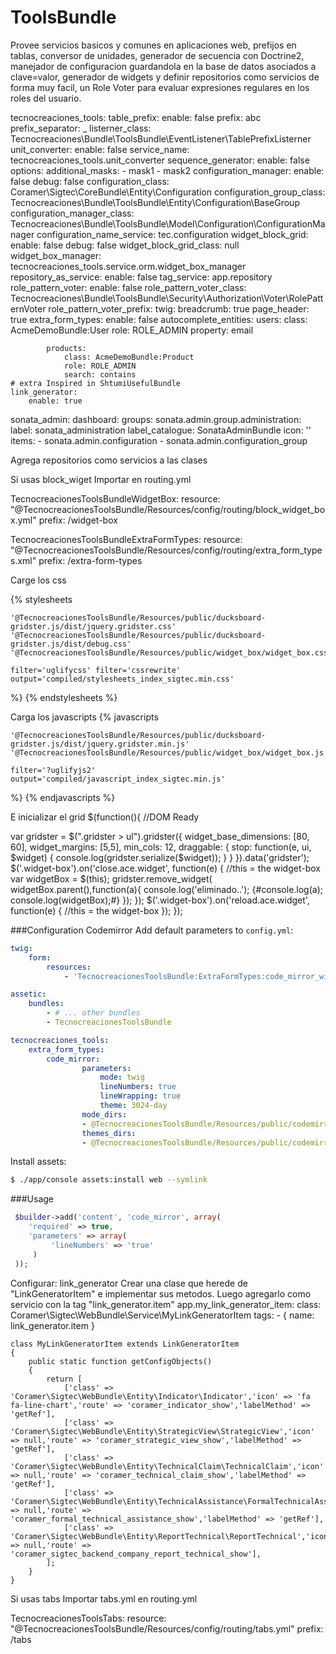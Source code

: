 ToolsBundle
===========
Provee servicios basicos y comunes en aplicaciones web, prefijos en tablas, conversor de unidades, generador de secuencia con Doctrine2,
manejador de configuracion guardandola en la base de datos asociados a clave=valor, generador de widgets y definir repositorios como servicios
de forma muy facil, un Role Voter para evaluar expresiones regulares en los roles del usuario.

tecnocreaciones_tools:
    table_prefix:
        enable: false
        prefix: abc
        prefix_separator: _
        listerner_class: Tecnocreaciones\Bundle\ToolsBundle\EventListener\TablePrefixListerner
    unit_converter:
        enable: false
        service_name: tecnocreaciones_tools.unit_converter
    sequence_generator:
        enable: false
        options:
            additional_masks:
                - mask1
                - mask2
    configuration_manager:
        enable: false
        debug: false
        configuration_class: Coramer\Sigtec\CoreBundle\Entity\Configuration
        configuration_group_class: Tecnocreaciones\Bundle\ToolsBundle\Entity\Configuration\BaseGroup
        configuration_manager_class: Tecnocreaciones\Bundle\ToolsBundle\Model\Configuration\ConfigurationManager
        configuration_name_service: tec.configuration
    widget_block_grid:
        enable: false
        debug: false
        widget_block_grid_class: null
        widget_box_manager: tecnocreaciones_tools.service.orm.widget_box_manager
    repository_as_service:
        enable: false
        tag_service: app.repository
    role_pattern_voter:
        enable: false
        role_pattern_voter_class: Tecnocreaciones\Bundle\ToolsBundle\Security\Authorization\Voter\RolePatternVoter
        role_pattern_voter_prefix:
    twig:
        breadcrumb: true
        page_header: true
    extra_form_types:
        enable: false
        autocomplete_entities:
            users:
                class: AcmeDemoBundle:User
                role: ROLE_ADMIN
                property: email

            products:
                class: AcmeDemoBundle:Product
                role: ROLE_ADMIN
                search: contains
    # extra Inspired in ShtumiUsefulBundle
    link_generator:
        enable: true
sonata_admin:
    dashboard:
            groups:
                sonata.admin.group.administration:
                    label:           sonata_administration
                    label_catalogue: SonataAdminBundle
                    icon:            '<i class="fa fa-cogs"></i>'
                    items:
                        - sonata.admin.configuration
                        - sonata.admin.configuration_group


Agrega repositorios como servicios a las clases
<service id="repository.plant" class="Coramer\Sigtec\CompanyBundle\Repository\PlantRepository">
    <tag name="app.repository" class="Coramer\Sigtec\CompanyBundle\Entity\Plant" />
</service>


Si usas block_wiget Importar en routing.yml

TecnocreacionesToolsBundleWidgetBox:
    resource: "@TecnocreacionesToolsBundle/Resources/config/routing/block_widget_box.yml"
    prefix: /widget-box

TecnocreacionesToolsBundleExtraFormTypes:
    resource: "@TecnocreacionesToolsBundle/Resources/config/routing/extra_form_types.xml"
    prefix: /extra-form-types

Carge los css

{% stylesheets 
     
    '@TecnocreacionesToolsBundle/Resources/public/ducksboard-gridster.js/dist/jquery.gridster.css'
    '@TecnocreacionesToolsBundle/Resources/public/ducksboard-gridster.js/dist/debug.css'
    '@TecnocreacionesToolsBundle/Resources/public/widget_box/widget_box.css'

    filter='uglifycss' filter='cssrewrite'
    output='compiled/stylesheets_index_sigtec.min.css'
%}
     <link rel="stylesheet" href="{{ asset_url }}" />
{% endstylesheets %}

Carga los javascripts
{% javascripts

    '@TecnocreacionesToolsBundle/Resources/public/ducksboard-gridster.js/dist/jquery.gridster.min.js'
    '@TecnocreacionesToolsBundle/Resources/public/widget_box/widget_box.js'

    filter='?uglifyjs2'
    output='compiled/javascript_index_sigtec.min.js'
%}
    <script src="{{ asset_url }}"></script>
{% endjavascripts %}


E inicializar el grid
$(function(){ //DOM Ready
 
  var gridster = $(".gridster > ul").gridster({
      widget_base_dimensions: [80, 60],
      widget_margins: [5,5],
      min_cols: 12,
      draggable: {
          stop: function(e, ui, $widget) {
            console.log(gridster.serialize($widget));
          }
      }
    }).data('gridster');
    $('.widget-box').on('close.ace.widget', function(e) {
        //this = the widget-box
        var widgetBox = $(this);
        gridster.remove_widget( widgetBox.parent(),function(a){
            console.log('eliminado..');
            {#console.log(a);
            console.log(widgetBox);#}
        });
   });
   $('.widget-box').on('reload.ace.widget', function(e) {
        //this = the widget-box
   });
});



###Configuration Codemirror
Add default parameters to `config.yml`:
``` yaml
twig:
    form:
        resources:
            - 'TecnocreacionesToolsBundle:ExtraFormTypes:code_mirror_widget.html.twig'

assetic:
    bundles:
        - # ... other bundles
        - TecnocreacionesToolsBundle

tecnocreaciones_tools:
    extra_form_types:
        code_mirror:
                parameters:
                    mode: twig
                    lineNumbers: true
                    lineWrapping: true
                    theme: 3024-day
                mode_dirs:
                - @TecnocreacionesToolsBundle/Resources/public/codemirror/js/mode
                themes_dirs:
                - @TecnocreacionesToolsBundle/Resources/public/codemirror/css/theme
```


Install assets:
``` bash
$ ./app/console assets:install web --symlink
```

###Usage
``` php
 $builder->add('content', 'code_mirror', array(
    'required' => true,
    'parameters' => array(
         'lineNumbers' => 'true'
     )
 ));
```


Configurar: link_generator
    Crear una clase que herede de "LinkGeneratorItem" e implementar sus metodos.
    Luego agregarlo como servicio con la tag "link_generator.item"
    app.my_link_generator_item:
        class: Coramer\Sigtec\WebBundle\Service\MyLinkGeneratorItem
        tags:
            - { name: link_generator.item }

    class MyLinkGeneratorItem extends LinkGeneratorItem
    {
        public static function getConfigObjects() 
        {
            return [
                ['class' => 'Coramer\Sigtec\WebBundle\Entity\Indicator\Indicator','icon' => 'fa fa-line-chart','route' => 'coramer_indicator_show','labelMethod' => 'getRef'],
                ['class' => 'Coramer\Sigtec\WebBundle\Entity\StrategicView\StrategicView','icon' => null,'route' => 'coramer_strategic_view_show','labelMethod' => 'getRef'],
                ['class' => 'Coramer\Sigtec\WebBundle\Entity\TechnicalClaim\TechnicalClaim','icon' => null,'route' => 'coramer_technical_claim_show','labelMethod' => 'getRef'],
                ['class' => 'Coramer\Sigtec\WebBundle\Entity\TechnicalAssistance\FormalTechnicalAssistance','icon' => null,'route' => 'coramer_formal_technical_assistance_show','labelMethod' => 'getRef'],
                ['class' => 'Coramer\Sigtec\WebBundle\Entity\ReportTechnical\ReportTechnical','icon' => null,'route' => 'coramer_sigtec_backend_company_report_technical_show'],
            ];
        }
    }


Si usas tabs Importar tabs.yml en routing.yml

TecnocreacionesToolsTabs:
    resource: "@TecnocreacionesToolsBundle/Resources/config/routing/tabs.yml"
    prefix: /tabs